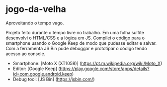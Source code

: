 # jogo-da-velha
Aproveitando o tempo vago.

Projeto feito durante o tempo livre no trabalho.
Em uma folha sulfite desenvolvi o HTML/CSS e a lógica em JS. Compilei o código para o smartphone usando o Google Keep de modo que pudesse editar e salvar.  Com a ferramenta JS Bin pude debuggar e prototipar o código tendo acesso ao console.

* Smartphone: [Moto X (XT1058)] (https://pt.m.wikipedia.org/wiki/Moto_X)
* Editor: [Google Keep] (https://play.google.com/store/apps/details?id=com.google.android.keep)
* Debug tool: [JS Bin] (https://jsbin.com/)
